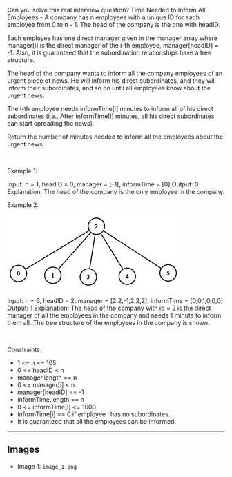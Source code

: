 Can you solve this real interview question? Time Needed to Inform All Employees - A company has n employees with a unique ID for each employee from 0 to n - 1. The head of the company is the one with headID.

Each employee has one direct manager given in the manager array where manager[i] is the direct manager of the i-th employee, manager[headID] = -1. Also, it is guaranteed that the subordination relationships have a tree structure.

The head of the company wants to inform all the company employees of an urgent piece of news. He will inform his direct subordinates, and they will inform their subordinates, and so on until all employees know about the urgent news.

The i-th employee needs informTime[i] minutes to inform all of his direct subordinates (i.e., After informTime[i] minutes, all his direct subordinates can start spreading the news).

Return the number of minutes needed to inform all the employees about the urgent news.

 

Example 1:


Input: n = 1, headID = 0, manager = [-1], informTime = [0]
Output: 0
Explanation: The head of the company is the only employee in the company.


Example 2:

![Example 1](./image_1.png)


Input: n = 6, headID = 2, manager = [2,2,-1,2,2,2], informTime = [0,0,1,0,0,0]
Output: 1
Explanation: The head of the company with id = 2 is the direct manager of all the employees in the company and needs 1 minute to inform them all.
The tree structure of the employees in the company is shown.


 

Constraints:

 * 1 <= n <= 105
 * 0 <= headID < n
 * manager.length == n
 * 0 <= manager[i] < n
 * manager[headID] == -1
 * informTime.length == n
 * 0 <= informTime[i] <= 1000
 * informTime[i] == 0 if employee i has no subordinates.
 * It is guaranteed that all the employees can be informed.

---

## Images

- Image 1: `image_1.png`
